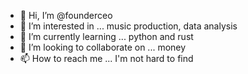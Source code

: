 - 👋 Hi, I’m @founderceo
- 👀 I’m interested in ... music production, data analysis
- 🌱 I’m currently learning ... python and rust
- 💞️ I’m looking to collaborate on ... money
- 📫 How to reach me ... I'm not hard to find

<!---
founderceo/founderceo is a ✨ special ✨ repository because its `README.md` (this file) appears on your GitHub profile.
You can click the Preview link to take a look at your changes.
--->
